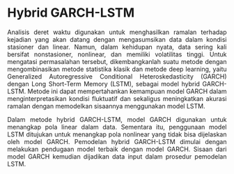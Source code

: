 # Hybrid GARCH-LSTM

<p align="justify">
Analisis deret waktu digunakan untuk menghasilkan ramalan terhadap kejadian yang akan datang dengan mengasumsikan data dalam kondisi stasioner dan linear. Namun, dalam kehidupan nyata, data sering kali bersifat nonstasioner, nonlinear, dan memiliki volatilitas tinggi. Untuk mengatasi permasalahan tersebut, dikembangkanlah suatu metode dengan mengombinasikan metode statistika klasik dan metode deep learning, yaitu Generalized Autoregressive Conditional Heteroskedasticity (GARCH) dengan Long Short-Term Memory (LSTM), sebagai model hybrid GARCH-LSTM. Metode ini dapat mempertahankan kemampuan model GARCH dalam menginterpretasikan kondisi fluktuatif dan sekaligus meningkatkan akurasi ramalan dengan memodelkan sisaannya menggunakan model LSTM.
</p>

<p align="justify">
Dalam metode hybrid GARCH-LSTM, model GARCH digunakan untuk menangkap pola linear dalam data. Sementara itu, penggunaan model LSTM ditujukan untuk menangkap pola nonlinear yang tidak bisa dijelaskan oleh model GARCH. Pemodelan hybrid GARCH-LSTM dimulai dengan melakukan pendugaan model terbaik dengan model GARCH. Sisaan dari model GARCH kemudian dijadikan data input dalam prosedur pemodelan LSTM.
</p>
